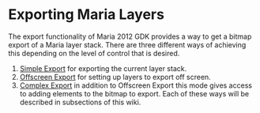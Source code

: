 # Exporting Maria Layers

The export functionality of Maria 2012 GDK provides a way to get a bitmap export of a Maria layer stack. There are three different ways of achieving this depending on the level of control that is desired. 
 1.  [Simple Export](maria_gdk/programming/functionality/export/simple) for exporting the current layer stack.
 2.  [Offscreen Export](maria_gdk/programming/functionality/export/offscreen) for setting up layers to export off screen.
 3.  [Complex Export](maria_gdk/programming/functionality/export/complex) in addition to Offscreen Export this mode gives access to adding elements to the bitmap to export.
Each of these ways will be described in subsections of this wiki.
